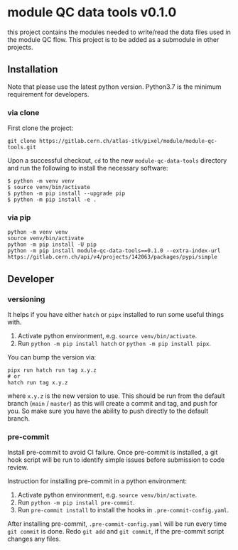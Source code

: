 # module QC data tools v0.1.0

this project contains the modules needed to write/read the data files used in
the module QC flow. This project is to be added as a submodule in other
projects.

## Installation

Note that please use the latest python version. Python3.7 is the minimum
requirement for developers.

### via clone

First clone the project:

```
git clone https://gitlab.cern.ch/atlas-itk/pixel/module/module-qc-tools.git
```

Upon a successful checkout, `cd` to the new `module-qc-data-tools` directory and
run the following to install the necessary software:

```verbatim
$ python -m venv venv
$ source venv/bin/activate
$ python -m pip install --upgrade pip
$ python -m pip install -e .
```

### via pip

```
python -m venv venv
source venv/bin/activate
python -m pip install -U pip
python -m pip install module-qc-data-tools==0.1.0 --extra-index-url https://gitlab.cern.ch/api/v4/projects/142063/packages/pypi/simple
```

## Developer

### versioning

It helps if you have either `hatch` or `pipx` installed to run some useful
things with.

1. Activate python environment, e.g. `source venv/bin/activate`.
2. Run `python -m pip install hatch` or `python -m pip install pipx`.

You can bump the version via:

```
pipx run hatch run tag x.y.z
# or
hatch run tag x.y.z
```

where `x.y.z` is the new version to use. This should be run from the default
branch (`main` / `master`) as this will create a commit and tag, and push for
you. So make sure you have the ability to push directly to the default branch.

### pre-commit

Install pre-commit to avoid CI failure. Once pre-commit is installed, a git hook
script will be run to identify simple issues before submission to code review.

Instruction for installing pre-commit in a python environment:

1. Activate python environment, e.g. `source venv/bin/activate`.
2. Run `python -m pip install pre-commit`.
3. Run `pre-commit install` to install the hooks in `.pre-commit-config.yaml`.

After installing pre-commit, `.pre-commit-config.yaml` will be run every time
`git commit` is done. Redo `git add` and `git commit`, if the pre-commit script
changes any files.
